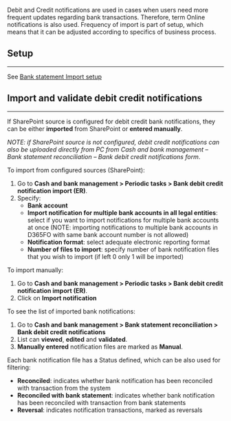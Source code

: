Debit and Credit notifications are used in cases when users need more frequent updates regarding bank transactions. Therefore, term Online notifications is also used. Frequency of import is part of setup, which means that it can be adjusted according to specifics of business process.  

## **Setup**
---
 See [Bank statement Import setup](/Help/Standalone-solutions-\(Suite\)/Advanced-Banking/Bank-statement-import)

## **Import and validate debit credit notifications**
---

If SharePoint source is configured for debit credit bank notifications, they can be either **imported** from SharePoint or **entered manually**.

_NOTE: if SharePoint source is not configured, debit credit notifications can also be uploaded directly from PC from Cash and bank management – Bank statement reconciliation – Bank debit credit notifications form_.

To import from configured sources (SharePoint):
1. Go to **Cash and bank management > Periodic tasks > Bank debit credit notification import (ER)**.
2. Specify:
   - **Bank account**
   - **Import notification for multiple bank accounts in all legal entities**:  select if you want to import notifications for multiple bank accounts at once (NOTE: importing notifications to multiple bank accounts in D365FO with same bank account number is not allowed)
   - **Notification format**: select adequate electronic reporting format
   - **Number of files to import**: specify number of bank notification files that you wish to import (if left 0 only 1 will be imported)
 
To import manually: 
1. Go to **Cash and bank management > Periodic tasks > Bank debit credit notification import (ER)**. 
2. Click on **Import notification**
 
To see the list of imported bank notifications: 
1. Go to **Cash and bank management > Bank statement reconciliation > Bank debit credit notifications**
2. List can **viewed**, **edited** and **validated**. 
3. **Manually entered** notification files are marked as **Manual**. 

 
Each bank notification file has a Status defined, which can be also used for filtering:
   - **Reconciled**:  indicates whether bank notification has been reconciled with transaction from the system
   - **Reconciled with bank statement**: indicates whether bank notification has been reconciled with transaction from bank statements
   - **Reversal**: indicates notification transactions, marked as reversals
	 
